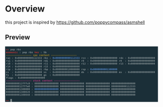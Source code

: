 # Overview

this project is inspired by https://github.com/poppycompass/asmshell


## Preview

![x64](images/x64.png)


